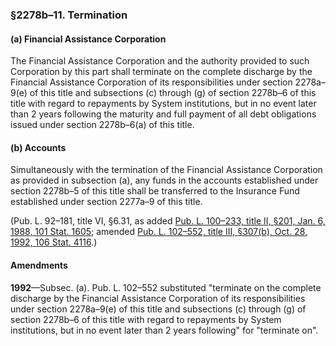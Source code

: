 ### §2278b–11. Termination ###

[]()

#### (a) Financial Assistance Corporation ####

The Financial Assistance Corporation and the authority provided to such Corporation by this part shall terminate on the complete discharge by the Financial Assistance Corporation of its responsibilities under section 2278a–9(e) of this title and subsections (c) through (g) of section 2278b–6 of this title with regard to repayments by System institutions, but in no event later than 2 years following the maturity and full payment of all debt obligations issued under section 2278b–6(a) of this title.

[]()

#### (b) Accounts ####

Simultaneously with the termination of the Financial Assistance Corporation as provided in subsection (a), any funds in the accounts established under section 2278b–5 of this title shall be transferred to the Insurance Fund established under section 2277a–9 of this title.

(Pub. L. 92–181, title VI, §6.31, as added [Pub. L. 100–233, title II, §201, Jan. 6, 1988, 101 Stat. 1605](/statviewer.htm?volume=101&page=1605); amended [Pub. L. 102–552, title III, §307(b), Oct. 28, 1992, 106 Stat. 4116](/statviewer.htm?volume=106&page=4116).)

#### Amendments ####

**1992**—Subsec. (a). Pub. L. 102–552 substituted "terminate on the complete discharge by the Financial Assistance Corporation of its responsibilities under section 2278a–9(e) of this title and subsections (c) through (g) of section 2278b–6 of this title with regard to repayments by System institutions, but in no event later than 2 years following" for "terminate on".